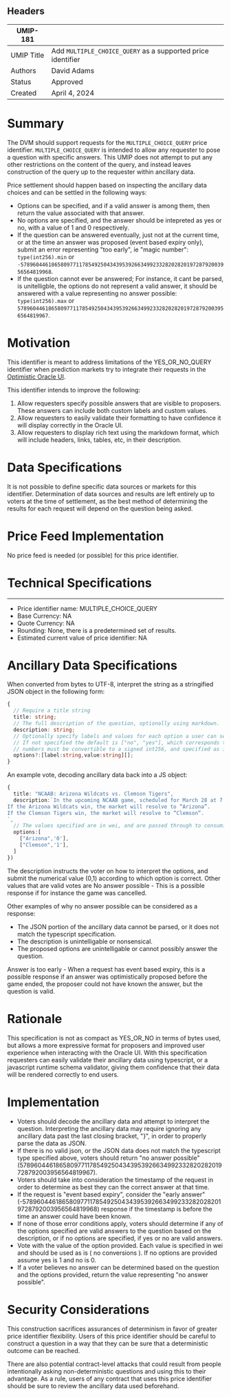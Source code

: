 ## Headers

| UMIP-181            |                                                                   | 
| ------------------- | -------------------------------------------------------------     |
| UMIP Title          | Add `MULTIPLE_CHOICE_QUERY` as a supported price identifier       |
| Authors             | David Adams                                                       |
| Status              | Approved                                                          |
| Created             | April 4, 2024                                                     |

# Summary 

The DVM should support requests for the `MULTIPLE_CHOICE_QUERY` price identifier. `MULTIPLE_CHOICE_QUERY` is intended to allow any requester to pose a question with specific answers. This UMIP does not attempt to put any other restrictions on the content of the query, and instead leaves construction of the query up to the requester within ancillary data.

Price settlement should happen based on inspecting the ancillary data choices and can be settled in the following ways:
- Options can be specified, and if a valid answer is among them, then return the value associated with that answer.
- No options are specified, and the answer should be intepreted as yes or no, with a value of 1 and 0 respectively.
- If the question can be answered eventually, just not at the current time, or at the time an answer was proposed (event based expiry only), submit an error representing "too early", ie "magic number": `type(int256).min` or `-57896044618658097711785492504343953926634992332820282019728792003956564819968`.
- If the question cannot ever be answered; For instance, it cant be parsed, is unitelligble, the options do not represent a valid answer, it should be answered with a value representing no answer possible: `type(int256).max` or `57896044618658097711785492504343953926634992332820282019728792003956564819967`.

# Motivation
This identifier is meant to address limitations of the YES_OR_NO_QUERY identifier when prediction markets try to integrate their requests in the [Optimistic Oracle UI](https://oracle.uma.xyz).

This identifier intends to improve the following:
1. Allow requesters specify possible answers that are visible to proposers. These answers can include both custom labels and custom values. 
2. Allow requesters to easily validate their formatting to have confidence it will display correctly in the Oracle UI.
3. Allow requesters to display rich text using the markdown format, which will include headers, links, tables, etc, in their description.

# Data Specifications 

It is not possible to define specific data sources or markets for this identifier. Determination of data sources and results are left entirely up to voters at the time of settlement, as the best method of determining the results for each request will depend on the question being asked.

# Price Feed Implementation

No price feed is needed (or possible) for this price identifier.

# Technical Specifications

-----------------------------------------
- Price identifier name: MULTIPLE_CHOICE_QUERY
- Base Currency: NA
- Quote Currency: NA
- Rounding: None, there is a predetermined set of results.
- Estimated current value of price identifier: NA


# Ancillary Data Specifications
When converted from bytes to UTF-8, interpret the string as a stringified JSON object in the following form:

```ts
{
  // Require a title string
  title: string; 
  // The full description of the question, optionally using markdown.
  description: string; 
  // Optionally specify labels and values for each option a user can select. 
  // If not specified the default is ["no", "yes"], which corresponds to prices ['0','1'] in wei.
  // numbers must be convertible to a signed int256, and specified as integers in base 10.
  options?:[label:string,value:string][];
}
```
An example vote, decoding ancillary data back into a JS object:
```ts
{
  title: "NCAAB: Arizona Wildcats vs. Clemson Tigers",
  description:`In the upcoming NCAAB game, scheduled for March 28 at 7:09 PM ET:
If the Arizona Wildcats win, the market will resolve to “Arizona”.
If the Clemson Tigers win, the market will resolve to “Clemson”.
`,
  // The values specified are in wei, and are passed through to consuming contract as is. 
  options:[
    ["Arizona",'0'],  
    ["Clemson",'1'],
  ]
})
```
The description instructs the voter on how to interpret the options, and submit the numerical value (0,1) according to which option is correct.
Other values that are valid votes are
No answer possible - This is a possible response if for instance the game was cancelled.

Other examples of why no answer possible can be considered as a response:

- The JSON portion of the ancillary data cannot be parsed, or it does not match the typescript specification.
- The description is unintelligable or nonsensical.
- The proposed options are unintelligable or cannot possibly answer the question.

Answer is too early - When a request has event based expiry, this is a possible response if an answer was optimistically proposed before the game ended, the proposer could not have known the answer, but the question is valid.

# Rationale
This specification is not as compact as YES_OR_NO in terms of bytes used, but allows a more expressive format for proposers and improved user experience when interacting with the Oracle UI.
With this specification requesters can easily validate their ancillary data using typescript, or a javascript runtime schema validator, giving them confidence that their data will be rendered correctly to end users.

# Implementation
- Voters should decode the ancillary data and attempt to interpret the question. Interpreting the ancillary data may require ignoring any ancillary data past the last closing bracket, "}", in order to properly parse the data as JSON.
- If there is no valid json, or the JSON data does not match the typescript type specified above, voters should return "no answer possible" (57896044618658097711785492504343953926634992332820282019728792003956564819967).
- Voters should take into consideration the timestamp of the request in order to determine as best they can the correct answer at that time.
- If the request is "event based expiry", consider the "early answer" (-57896044618658097711785492504343953926634992332820282019728792003956564819968) response if the timestamp is before the time an answer could have been known.
- If none of those error conditions apply, voters should determine if any of the options specified are valid answers to the question based on the description, or if no options are specified, if yes or no are valid answers.
- Vote with the value of the option provided. Each value is specified in wei and should be used as is ( no conversions ). If no options are provided assume yes is 1 and no is 0.
- If a voter believes no answer can be determined based on the question and the options provided, return the value representing "no answer possible".

# Security Considerations

This construction sacrifices assurances of determinism in favor of greater price identifier flexibility. Users of this price identifier should be careful to construct a question in a way that they can be sure that a deterministic outcome can be reached. 

There are also potential contract-level attacks that could result from people intentionally asking non-deterministic questions and using this to their advantage. As a rule, users of any contract that uses this price identifier should be sure to review the ancillary data used beforehand. 

